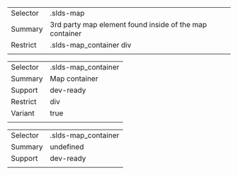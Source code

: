
|  |  |
|-------|-------|
| Selector | .slds-map  |
| Summary | 3rd party map element found inside of the map container |
| Restrict | .slds-map_container div |
|  |  |


|  |  |
|-------|-------|
| Selector | .slds-map_container  |
| Summary | Map container |
| Support | dev-ready |
| Restrict | div |
| Variant | true |
|  |  |


|  |  |
|-------|-------|
| Selector | .slds-map_container  |
| Summary | undefined |
| Support | dev-ready |
|  |  |

